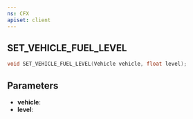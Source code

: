 ```yaml
---
ns: CFX
apiset: client
---
```

## SET_VEHICLE_FUEL_LEVEL

```c
void SET_VEHICLE_FUEL_LEVEL(Vehicle vehicle, float level);
```


## Parameters
* **vehicle**: 
* **level**: 

